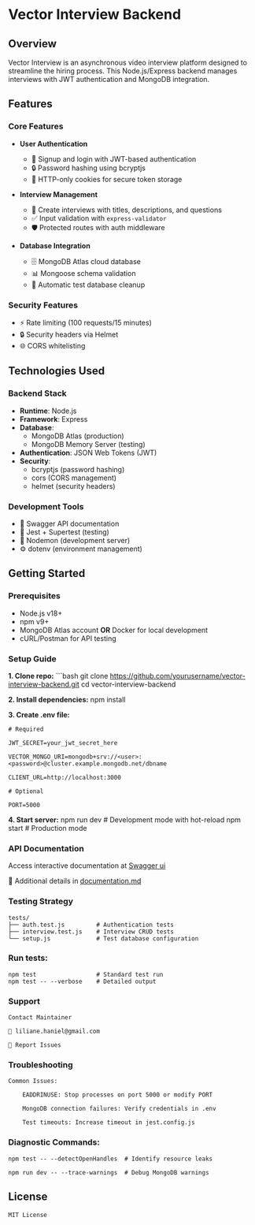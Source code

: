 # Vector Interview Backend

## Overview
Vector Interview is an asynchronous video interview platform designed to streamline the hiring process. This Node.js/Express backend manages interviews with JWT authentication and MongoDB integration.

## Features

### Core Features
- **User Authentication**
  - 🔐 Signup and login with JWT-based authentication
  - 🔒 Password hashing using bcryptjs
  - 🍪 HTTP-only cookies for secure token storage

- **Interview Management**
  - 📝 Create interviews with titles, descriptions, and questions
  - ✅ Input validation with `express-validator`
  - 🛡️ Protected routes with auth middleware

- **Database Integration**
  - 🗄️ MongoDB Atlas cloud database
  - 📊 Mongoose schema validation
  - 🧹 Automatic test database cleanup

### Security Features
- ⚡ Rate limiting (100 requests/15 minutes)
- 🔒 Security headers via Helmet
- 🌐 CORS whitelisting

## Technologies Used

### Backend Stack
- **Runtime**: Node.js
- **Framework**: Express
- **Database**: 
  - MongoDB Atlas (production)
  - MongoDB Memory Server (testing)
- **Authentication**: JSON Web Tokens (JWT)
- **Security**: 
  - bcryptjs (password hashing)
  - cors (CORS management)
  - helmet (security headers)

### Development Tools
- 📝 Swagger API documentation
- 🧪 Jest + Supertest (testing)
- 🔄 Nodemon (development server)
- ⚙️ dotenv (environment management)

## Getting Started

### Prerequisites
- Node.js v18+
- npm v9+
- MongoDB Atlas account **OR** Docker for local development
- cURL/Postman for API testing

### Setup Guide
**1. Clone repo:**
	```bash
	git clone https://github.com/yourusername/vector-interview-backend.git
	cd vector-interview-backend

**2. Install dependencies:**
	npm install

**3. Create .env file:**

	# Required

	JWT_SECRET=your_jwt_secret_here

	VECTOR_MONGO_URI=mongodb+srv://<user>:<password>@cluster.example.mongodb.net/dbname

	CLIENT_URL=http://localhost:3000
	
	# Optional

	PORT=5000

**4. Start server:**
	npm run dev  # Development mode with hot-reload
	npm start    # Production mode

### API Documentation
Access interactive documentation at [Swagger ui](http://localhost:5000/api-docs)

📄 Additional details in [documentation.md](https://github.com/LukongL/vector-interview-backend/blob/main/documentation.md)

### Testing Strategy
	tests/
	├── auth.test.js         # Authentication tests
	├── interview.test.js    # Interview CRUD tests
	└── setup.js             # Test database configuration

### Run tests:
	npm test                 # Standard test run
	npm test -- --verbose    # Detailed output


### Support

	Contact Maintainer
	
	📧 liliane.haniel@gmail.com
	
	🐛 Report Issues

### Troubleshooting

	Common Issues:
	
		EADDRINUSE: Stop processes on port 5000 or modify PORT
		
		MongoDB connection failures: Verify credentials in .env
		
		Test timeouts: Increase timeout in jest.config.js

### Diagnostic Commands:

	npm test -- --detectOpenHandles  # Identify resource leaks

	npm run dev -- --trace-warnings  # Debug MongoDB warnings

## License

	MIT License




